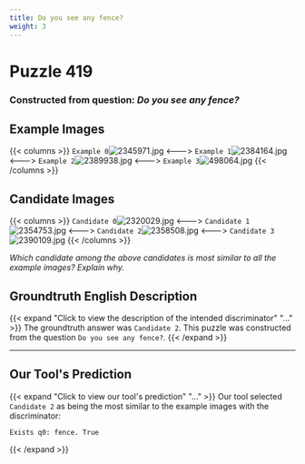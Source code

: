 ```yaml
---
title: Do you see any fence?
weight: 3
---
```


# Puzzle 419
### Constructed from question: _Do you see any fence?_


## Example Images
{{< columns >}}
`Example 0`![2345971.jpg](/gqa_images/2345971.jpg)
<--->
`Example 1`![2384164.jpg](/gqa_images/2384164.jpg)
<--->
`Example 2`![2389938.jpg](/gqa_images/2389938.jpg)
<--->
`Example 3`![498064.jpg](/gqa_images/498064.jpg)
{{< /columns >}}

## Candidate Images
{{< columns >}}
`Candidate 0`![2320029.jpg](/gqa_images/2320029.jpg)
<--->
`Candidate 1`![2354753.jpg](/gqa_images/2354753.jpg)
<--->
`Candidate 2`![2358508.jpg](/gqa_images/2358508.jpg)
<--->
`Candidate 3`![2390109.jpg](/gqa_images/2390109.jpg)
{{< /columns >}}

*Which candidate among the above candidates is most similar to all the example images? Explain why.*

## Groundtruth English Description

{{< expand "Click to view the description of the intended discriminator" "..." >}}
The groundtruth answer was `Candidate 2`. This puzzle was constructed from the question `Do you see any fence?`.
{{< /expand >}}

---

## Our Tool's Prediction

{{< expand "Click to view our tool's prediction" "..." >}}
Our tool selected `Candidate 2` as being the most similar to the example images with the discriminator:
```plaintext
Exists q0: fence. True
```
{{< /expand >}}
